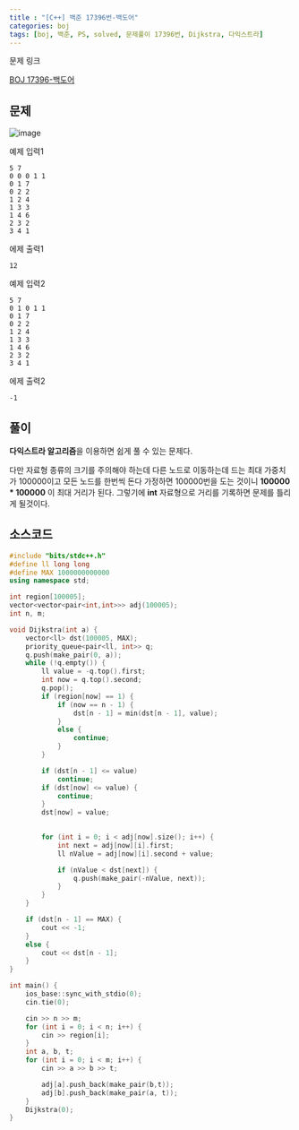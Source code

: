 ```yaml
---
title : "[C++] 백준 17396번-백도어"
categories: boj
tags: [boj, 백준, PS, solved, 문제풀이 17396번, Dijkstra, 다익스트라]
---
```


<div class='callout-info-expanded'>
<div class='callout-header'>문제 링크</div>
<p>
<a href="https://www.acmicpc.net/problem/17396">BOJ 17396-백도어</a>
</p>
</div>

## 문제
![image](https://github.com/mohitto55/mohitto55.github.io/assets/154340583/13b609a3-b587-4aed-b877-3d505e0b44c1)


<div class="code-block1">
예제 입력1
<div class="language-cpp highlighter-rouge">
<div class="highlight">
<pre class="highlight"><code>5 7
0 0 0 1 1
0 1 7
0 2 2
1 2 4
1 3 3
1 4 6
2 3 2
3 4 1</code></pre></div></div></div>

<div class="code-block2">
에제 출력1
<div class="language-cpp highlighter-rouge"><div class="highlight"><pre class="highlight">
<code>12</code></pre></div></div></div>


<div class="code-block1">
예제 입력2
<div class="language-cpp highlighter-rouge">
<div class="highlight">
<pre class="highlight"><code>5 7
0 1 0 1 1
0 1 7
0 2 2
1 2 4
1 3 3
1 4 6
2 3 2
3 4 1</code></pre></div></div></div>

<div class="code-block2">
에제 출력2
<div class="language-cpp highlighter-rouge"><div class="highlight"><pre class="highlight">
<code>-1</code></pre></div></div></div>

## 풀이
**다익스트라 알고리즘**을 이용하면 쉽게 풀 수 있는 문제다.

다만 자료형 종류의 크기를 주의해야 하는데 다른 노드로 이동하는데 드는 최대 가중치가 100000이고 모든 노드를 한번씩 돈다 가정하면 100000번을 도는 것이니 **100000 * 100000** 이 최대 거리가 된다. 그렇기에 **int** 자료형으로 거리를 기록하면 문제를 틀리게 될것이다.

## 소스코드
```cpp
#include "bits/stdc++.h"
#define ll long long
#define MAX 1000000000000
using namespace std;

int region[100005];
vector<vector<pair<int,int>>> adj(100005);
int n, m;

void Dijkstra(int a) {
	vector<ll> dst(100005, MAX);
	priority_queue<pair<ll, int>> q;
	q.push(make_pair(0, a));
	while (!q.empty()) {
		ll value = -q.top().first;
		int now = q.top().second;
		q.pop();
		if (region[now] == 1) {
			if (now == n - 1) {
				dst[n - 1] = min(dst[n - 1], value);
			}
			else {
				continue;
			}
		}

		if (dst[n - 1] <= value)
			continue;
		if (dst[now] <= value) {
			continue;
		}
		dst[now] = value;
		

		for (int i = 0; i < adj[now].size(); i++) {
			int next = adj[now][i].first;
			ll nValue = adj[now][i].second + value;

			if (nValue < dst[next]) {
				q.push(make_pair(-nValue, next));
			}
		}
	}

	if (dst[n - 1] == MAX) {
		cout << -1;
	}
	else {
		cout << dst[n - 1];
	}
}

int main() {
	ios_base::sync_with_stdio(0);
	cin.tie(0);

	cin >> n >> m;
	for (int i = 0; i < n; i++) {
		cin >> region[i];
	}
	int a, b, t;
	for (int i = 0; i < m; i++) {
		cin >> a >> b >> t;

		adj[a].push_back(make_pair(b,t));
		adj[b].push_back(make_pair(a, t));
	}
	Dijkstra(0);
}
```
